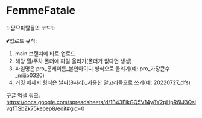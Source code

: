 # FemmeFatale
:sparkles:팜므파탈들의 코드:sparkles:

:two_hearts:업로드 규칙:
1. main 브랜치에 바로 업로드
2. 해당 월/주차 폴더에 파일 올리기(폴더가 없다면 생성)
3. 파일명은 pro_문제이름_본인아이디 형식으로 올리기(예: pro_가장큰수_mijip0320)
4. 커밋 메세지 형식은 날짜(8자리)_사용한 알고리즘으로 쓰기(예: 20220727_dfs)

구글 엑셀 링크: https://docs.google.com/spreadsheets/d/1B43EikGQ5V14y8Y2pHpR6IJ3QslvqfTSbZk75kepep8/edit#gid=0

